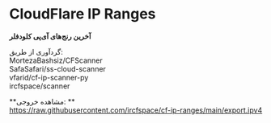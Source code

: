 # CloudFlare IP Ranges
**آخرین رنج‌های آی‌پی کلودفلر**

گردآوری از طریق:\
MortezaBashsiz/CFScanner\
SafaSafari/ss-cloud-scanner\
vfarid/cf-ip-scanner-py\
ircfspace/scanner

**مشاهده خروجی: **\
https://raw.githubusercontent.com/ircfspace/cf-ip-ranges/main/export.ipv4
